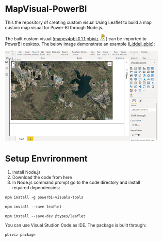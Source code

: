 # MapVisual-PowerBI
This the repository of creating custom visual 
Using Leaflet to build a map custom map visual for Power-BI through Node.js.

The built custom visual ([mapcv4pbi.0.1.1.pbiviz](https://github.com/alilajevardi/MapVisual4pbi/tree/main/dist) ![picture](https://github.com/alilajevardi/MapVisual4pbi/blob/main/assets/Map4.png)) can be imported to PowerBI desktop. The below image demonstrate an example ([Liddell.pbix](https://github.com/alilajevardi/MapVisual4pbi/blob/main/Liddell.pbix)):

![picture](https://github.com/alilajevardi/MapVisual4pbi/blob/main/assets/BPI_dashboard.png)

# Setup Envrironment
1. Install Node.js
2. Download the code from here
3. In Node.js command prompt go to the code directory and install required dependencies:

``` npm install -g powerbi-visuals-tools ```

``` npm install --save leaflet ```

``` npm install --save-dev @types/leaflet ```

You can use Visual Studion Code as IDE.
The package is built through:
```
pbiviz package
```
